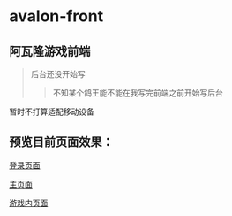 # avalon-front

## 阿瓦隆游戏前端
>后台还没开始写
>>不知某个鸽王能不能在我写完前端之前开始写后台

暂时不打算适配移动设备

## 预览目前页面效果：

[登录页面](https://ftylollipop.github.io/avalon-front/login.html)

[主页面](https://ftylollipop.github.io/avalon-front/main.html)

[游戏内页面](https://ftylollipop.github.io/avalon-front/game.html)
